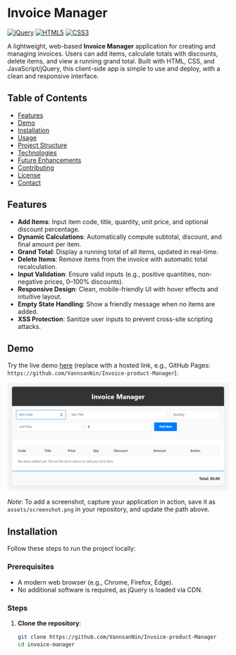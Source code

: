 # Invoice Manager

[![jQuery](https://img.shields.io/badge/jQuery-3.7.1-blue)](https://jquery.com/)
[![HTML5](https://img.shields.io/badge/HTML-5-orange)](https://developer.mozilla.org/en-US/docs/Web/Guide/HTML/HTML5)
[![CSS3](https://img.shields.io/badge/CSS-3-blue)](https://developer.mozilla.org/en-US/docs/Web/CSS)

A lightweight, web-based **Invoice Manager** application for creating and managing invoices. Users can add items, calculate totals with discounts, delete items, and view a running grand total. Built with HTML, CSS, and JavaScript/jQuery, this client-side app is simple to use and deploy, with a clean and responsive interface.

## Table of Contents

- [Features](#features)
- [Demo](#demo)
- [Installation](#installation)
- [Usage](#usage)
- [Project Structure](#project-structure)
- [Technologies](#technologies)
- [Future Enhancements](#future-enhancements)
- [Contributing](#contributing)
- [License](#license)
- [Contact](#contact)

## Features

- **Add Items**: Input item code, title, quantity, unit price, and optional discount percentage.
- **Dynamic Calculations**: Automatically compute subtotal, discount, and final amount per item.
- **Grand Total**: Display a running total of all items, updated in real-time.
- **Delete Items**: Remove items from the invoice with automatic total recalculation.
- **Input Validation**: Ensure valid inputs (e.g., positive quantities, non-negative prices, 0–100% discounts).
- **Responsive Design**: Clean, mobile-friendly UI with hover effects and intuitive layout.
- **Empty State Handling**: Show a friendly message when no items are added.
- **XSS Protection**: Sanitize user inputs to prevent cross-site scripting attacks.

## Demo

Try the live demo [here](#) (replace with a hosted link, e.g., GitHub Pages: `https://github.com/VannsanNin/Invoice-product-Manager`).

![Invoice Manager Screenshot](/asset/image.png)

_Note_: To add a screenshot, capture your application in action, save it as `assets/screenshot.png` in your repository, and update the path above.

## Installation

Follow these steps to run the project locally:

### Prerequisites

- A modern web browser (e.g., Chrome, Firefox, Edge).
- No additional software is required, as jQuery is loaded via CDN.

### Steps

1. **Clone the repository**:
   ```bash
   git clone https://github.com/VannsanNin/Invoice-product-Manager
   cd invoice-manager
   ```
